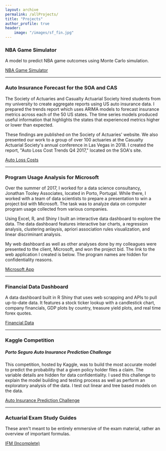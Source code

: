 ```yaml
---
layout: archive
permalink: /allProjects/
title: "Projects"
author_profile: true
header:
    image: "/images/sf_fin.jpg"
---
```


<h3> NBA Game Simulator </h3>

A model to predict NBA game outcomes using Monte Carlo simulation.

<a href="https://trevor-johnson.github.io/NBA_Simulation/" title="NBA Game Simulator" target="_blank">NBA Game Simulator</a>


___


<h3>Auto Insurance Forecast for the SOA and CAS</h3>

The Society of Actuaries and Casualty Actuarial Society hired students from my university to create aggregate reports using US auto insurance data. I prepared the trends report which uses ARIMA models to forecast insurance metrics across each of the 50 US states. The time series models produced useful information that highlights the states that experienced metrics higher or lower than expected.

These findings are published on the Society of Actuaries' website. We also presented our work to a group of over 100 actuaries at the Casualty Actuarial Society's annual conference in Las Vegas in 2018. I created the report, "Auto Loss Cost Trends Q4 2017," located on the SOA's site.

<a href = "https://www.soa.org/research-reports/2018/auto-loss-cost-trends/" title = "Auto Loss Costs" target = "_blank">Auto Loss Costs</a>

___

<h3>Program Usage Analysis for Microsoft</h3>

Over the summer of 2017, I worked for a data science consultancy, Jonathan Tooley Associates, located in Porto, Portugal. While there, I worked with a team of data scientists to prepare a presentation to win a project bid with Microsoft. The task was to analyze data on computer program usage collected from various companies.

Using Excel, R, and Shiny I built an interactive data dashboard to explore the data. The data dashboard features interactive bar charts, a regression analysis, clustering anlaysis, apriori association rules visualization, and linear discriminant analysis. 

My web dashboard as well as other analyses done by my colleagues were presented to the client, Microsoft, and won the project bid. The link to the web application I created is below. The program names are hidden for confidentiality reasons.

<a href="https://trevorjohnson.shinyapps.io/jta_app/" title="Microsoft App" target="_blank">Microsoft App</a>

___

<h3>Financial Data Dashboard</h3>

A data dashboard built in R Shiny that uses web scrapping and APIs to pull up-to-date data. It features a stock ticker lookup with a candlestick chart, company financials, GDP plots by country, treasure yield plots, and real time forex quotes.

<a href = "https://trevorjohnson.shinyapps.io/Finance/" title = "Financial Data" target = "_blank">Financial Data</a>

___

<h3>Kaggle Competition</h3>

<h5>Porto Seguro Auto Insurance Prediction Challenge</h5>

This competition, hosted by Kaggle, was to build the most accurate model to predict the probability that a given policy holder files a claim. The variable details are hidden for data confidentiality. I used this challenge to explain the model building and testing process as well as perform an exploratory analysis of the data. I test out linear and tree based models on the data.

<a href = "https://trevor-johnson.github.io/kagglePortoSeguro/" title = "Auto Insurance Prediction Challenge" target = "_blank">Auto Insurance Prediction Challenge</a>

___

<h3>Actuarial Exam Study Guides</h3>

These aren't meant to be entirely emmersive of the exam material, rather an overview of important formulas.

<a href = "/_pages/actuarialStudyGuides/IFM.html">IFM (Incomplete)</a>
